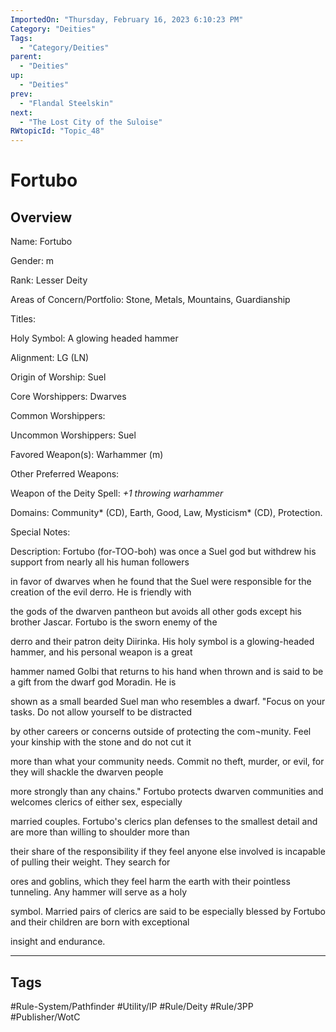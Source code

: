 ```yaml
---
ImportedOn: "Thursday, February 16, 2023 6:10:23 PM"
Category: "Deities"
Tags:
  - "Category/Deities"
parent:
  - "Deities"
up:
  - "Deities"
prev:
  - "Flandal Steelskin"
next:
  - "The Lost City of the Suloise"
RWtopicId: "Topic_48"
---
```

# Fortubo
## Overview
Name: Fortubo

Gender: m

Rank: Lesser Deity

Areas of Concern/Portfolio: Stone, Metals, Mountains, Guardianship

Titles:

Holy Symbol: A glowing headed hammer

Alignment: LG (LN)

Origin of Worship: Suel

Core Worshippers: Dwarves

Common Worshippers:

Uncommon Worshippers: Suel

Favored Weapon(s): Warhammer (m)

Other Preferred Weapons:

Weapon of the Deity Spell: *+1 throwing warhammer*

Domains: Community\* (CD), Earth, Good, Law, Mysticism\* (CD), Protection.

Special Notes:

Description: Fortubo (for-TOO-boh) was once a Suel god but withdrew his support from nearly all his human followers

in favor of dwarves when he found that the Suel were responsible for the creation of the evil derro. He is friendly with

the gods of the dwarven pantheon but avoids all other gods except his brother Jascar. Fortubo is the sworn enemy of the

derro and their patron deity Diirinka. His holy symbol is a glowing-headed hammer, and his personal weapon is a great

hammer named Golbi that returns to his hand when thrown and is said to be a gift from the dwarf god Moradin. He is

shown as a small bearded Suel man who resembles a dwarf. "Focus on your tasks. Do not allow yourself to be distracted

by other careers or concerns outside of protecting the com¬munity. Feel your kinship with the stone and do not cut it

more than what your community needs. Commit no theft, murder, or evil, for they will shackle the dwarven people

more strongly than any chains." Fortubo protects dwarven communities and welcomes clerics of either sex, especially

married couples. Fortubo's clerics plan defenses to the smallest detail and are more than willing to shoulder more than

their share of the responsibility if they feel anyone else involved is incapable of pulling their weight. They search for

ores and goblins, which they feel harm the earth with their pointless tunneling. Any hammer will serve as a holy

symbol. Married pairs of clerics are said to be especially blessed by Fortubo and their children are born with exceptional

insight and endurance.


---
## Tags
#Rule-System/Pathfinder #Utility/IP #Rule/Deity #Rule/3PP #Publisher/WotC

